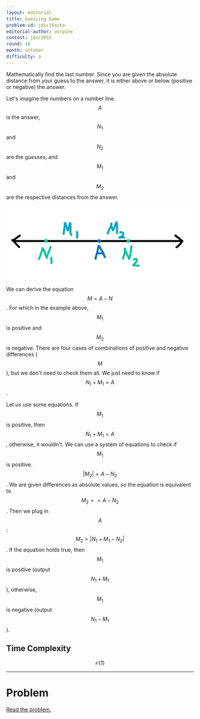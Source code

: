 ```yaml
---
layout: editorial
title: Guessing Game
problem-id: jdcc15octa
editorial-author: aurpine
contest: jdcc2015
round: 10
month: october
difficulty: a
---
```


Mathematically find the last number. Since you are given the absolute distance from your guess to the answer, it is either above or below (positive or negative) the answer.

Let's imagine the numbers on a number line. $$A$$ is the answer, $$N_1$$ and $$N_2$$ are the guesses, and $$M_1$$ and $$M_2$$ are the respective distances from the answer.

<img class="figure" src="/assets/cpt/editorials/jdcc15octa.png">

We can derive the equation $$M = A − N$$. For which in the example above, $$M_1$$ is positive and $$M_2$$ is negative. There are four cases of combinations of positive and negative differences ($$M$$), but we don't need to check them all. We just need to know if $$N_1 + M_1 = A$$.

Let us use some equations. If $$M_1$$ is positive, then $$N_1 + M_1 = A$$, otherwise, it wouldn't. We can use a system of equations to check if $$M_1$$ is positive. $$\vert M_2\vert = A - N_2$$. We are given differences as absolute values, so the equation is equivalent to $$M_2 == A - N_2$$. Then we plug in $$A$$: $$M_2 = \vert N_1 + M_1 - N_2\vert $$. If the equation holds true, then $$M_1$$ is positive (output $$N_1 + M_1$$), otherwise, $$M_1$$ is negative (output $$N_1 - M_1$$).

## Time Complexity
$$\mathcal{O}(1)$$

---

# Problem
[Read the problem.](/cpt-problems/jdcc/2015/october/a)
